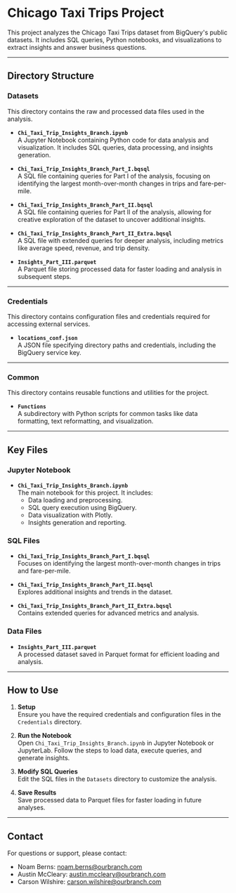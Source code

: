# Chicago Taxi Trips Project

This project analyzes the Chicago Taxi Trips dataset from BigQuery's public datasets. It includes SQL queries, Python notebooks, and visualizations to extract insights and answer business questions.

---

## Directory Structure

### **Datasets**
This directory contains the raw and processed data files used in the analysis.

- **`Chi_Taxi_Trip_Insights_Branch.ipynb`**  
  A Jupyter Notebook containing Python code for data analysis and visualization. It includes SQL queries, data processing, and insights generation.

- **`Chi_Taxi_Trip_Insights_Branch_Part_I.bqsql`**  
  A SQL file containing queries for Part I of the analysis, focusing on identifying the largest month-over-month changes in trips and fare-per-mile.

- **`Chi_Taxi_Trip_Insights_Branch_Part_II.bqsql`**  
  A SQL file containing queries for Part II of the analysis, allowing for creative exploration of the dataset to uncover additional insights.

- **`Chi_Taxi_Trip_Insights_Branch_Part_II_Extra.bqsql`**  
  A SQL file with extended queries for deeper analysis, including metrics like average speed, revenue, and trip density.

- **`Insights_Part_III.parquet`**  
  A Parquet file storing processed data for faster loading and analysis in subsequent steps.

---

### **Credentials**
This directory contains configuration files and credentials required for accessing external services.

- **`locations_conf.json`**  
  A JSON file specifying directory paths and credentials, including the BigQuery service key.

---

### **Common**
This directory contains reusable functions and utilities for the project.

- **`Functions`**  
  A subdirectory with Python scripts for common tasks like data formatting, text reformatting, and visualization.

---

## Key Files

### **Jupyter Notebook**
- **`Chi_Taxi_Trip_Insights_Branch.ipynb`**  
  The main notebook for this project. It includes:
  - Data loading and preprocessing.
  - SQL query execution using BigQuery.
  - Data visualization with Plotly.
  - Insights generation and reporting.

### **SQL Files**
- **`Chi_Taxi_Trip_Insights_Branch_Part_I.bqsql`**  
  Focuses on identifying the largest month-over-month changes in trips and fare-per-mile.

- **`Chi_Taxi_Trip_Insights_Branch_Part_II.bqsql`**  
  Explores additional insights and trends in the dataset.

- **`Chi_Taxi_Trip_Insights_Branch_Part_II_Extra.bqsql`**  
  Contains extended queries for advanced metrics and analysis.

### **Data Files**
- **`Insights_Part_III.parquet`**  
  A processed dataset saved in Parquet format for efficient loading and analysis.

---

## How to Use

1. **Setup**  
   Ensure you have the required credentials and configuration files in the `Credentials` directory.

2. **Run the Notebook**  
   Open `Chi_Taxi_Trip_Insights_Branch.ipynb` in Jupyter Notebook or JupyterLab. Follow the steps to load data, execute queries, and generate insights.

3. **Modify SQL Queries**  
   Edit the SQL files in the `Datasets` directory to customize the analysis.

4. **Save Results**  
   Save processed data to Parquet files for faster loading in future analyses.

---

## Contact

For questions or support, please contact:  
- Noam Berns: [noam.berns@ourbranch.com](mailto:noam.berns@ourbranch.com)  
- Austin McCleary: [austin.mccleary@ourbranch.com](mailto:austin.mccleary@ourbranch.com)  
- Carson Wilshire: [carson.wilshire@ourbranch.com](mailto:carson.wilshire@ourbranch.com)